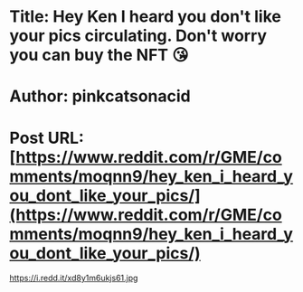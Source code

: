 # Title: Hey Ken I heard you don't like your pics circulating. Don't worry you can buy the NFT 😘
# Author: pinkcatsonacid
# Post URL: [https://www.reddit.com/r/GME/comments/moqnn9/hey_ken_i_heard_you_dont_like_your_pics/](https://www.reddit.com/r/GME/comments/moqnn9/hey_ken_i_heard_you_dont_like_your_pics/)


https://i.redd.it/xd8y1m6ukjs61.jpg